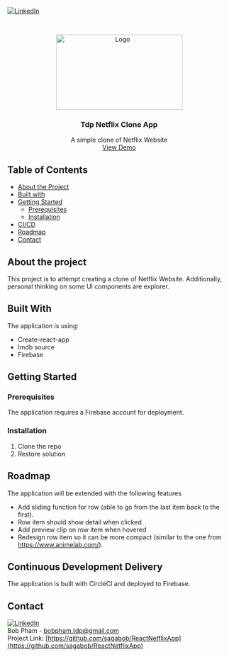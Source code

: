 [![LinkedIn][linkedin-shield]][linkedin-url]

<!-- PROJECT LOGO -->
<br />
<p align="center">
  <a href="#">
    <img src="https://i.ibb.co/gb2tf3s/Tdp-logo-main.png" alt="Logo" width="285" height="170">
  </a>

  <h3 align="center">Tdp Netflix Clone App</h3>
  <p align="center">
    A simple clone of Netflix Website    
    <br />
    <a href="https://saga-netflix.web.app/" target="_blank">View Demo</a>  
  </p>
</p>


## Table of Contents

* [About the Project](#about-the-project)
* [Built with](#built-with)
* [Getting Started](#getting-started)
  * [Prerequisites](#Prerequisites)
  * [Installation](#Installation)
* [CI/CD](#continuous-development-delivery)
* [Roadmap](#roadmap)
* [Contact](#contact)

## About the project
This project is to attempt creating a clone of Netflix Website. Additionally, personal thinking on some UI components are explorer.   

## Built With
The application is using:
* Create-react-app
* Imdb source
* Firebase

## Getting Started
### Prerequisites
The application requires a Firebase account for deployment. 

### Installation
1. Clone the repo
2. Restore solution

## Roadmap
The application will be extended with the following features
* Add sliding function for row (able to go from the last item back to the first).
* Row item should show detail when clicked
* Add preview clip on row item when hovered
* Redesign row item so it can be more compact (similar to the one from https://www.animelab.com/).

## Continuous Development Delivery
The application is built with CircleCI and deployed to Firebase. 

## Contact
[![LinkedIn][linkedin-shield]][linkedin-url]<br/>
Bob Pham - bobpham.tdp@gmail.com<br/>
Project Link: [https://github.com/sagabob/ReactNetflixApp](https://github.com/sagabob/ReactNetflixApp)

[linkedin-shield]: https://img.shields.io/badge/-LinkedIn-black.svg?style=flat-square&logo=linkedin&colorB=555
[linkedin-url]: https://www.linkedin.com/in/bob-pham-93937973/
[tdp-logo]: tdp-logo.png
